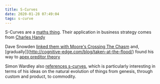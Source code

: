 ```yaml
---
title: S-Curves
date: 2020-01-28 07:49:04
tags: s-curve
---
```


S-Curves are a [maths thing](https://en.wikipedia.org/wiki/Logistic_function). Their application in business strategy comes from [Charles Handy](https://www.goodreads.com/book/show/894950.The_Empty_Raincoat)

Dave Snowden [linked them with Moore's Crossing The Chasm](http://cognitive-edge.com/blog/cycles-chasms-and-the-hype-curve/) and, [gradually]](http://cognitive-edge.com/blog/taken-at-the-flood/) found his way to [apex preditor theory](https://cognitive-edge.com/blog/it-never-troubles-the-wolf-how-many-the-sheep-may-be/)

Simon Wardley also [references s-curves](https://youtu.be/cel1vT0q1T8?t=2426), which is particularly interesting in terms of his ideas on the natural evolution of things from genesis, through custom and product, to commodity.


